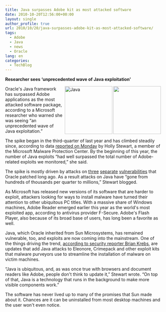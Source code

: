 ```yaml
---
title: Java surpasses Adobe kit as most attacked software
date: 2010-10-20T12:56:00+00:00
layout: single
author_profile: true
url: 2010/10/20/java-surpasses-adobe-kit-as-most-attacked-software/
tags:
  - Adobe
  - Java
  - news
  - Oracle
lang: en
categories: 
  - TechBlog
---
```

**Researcher sees &#8216;unprecedented wave of Java exploitation'**

[<img title="" border="0" alt="" align="right" src="http://lh3.ggpht.com/_vaUVXcmC3OI/TL7f49Q5AOI/AAAAAAAACyQ/_s6wSVnhw1Q/adobe-logo_thumb.jpg?imgmax=800" width="154" height="154" />](http://lh3.ggpht.com/_vaUVXcmC3OI/TL7f21tN5KI/AAAAAAAACyM/Dlv4DusDdXw/s1600-h/adobe-logo%5B2%5D.jpg)[<img title="Java" border="0" alt="Java" align="right" src="http://lh4.ggpht.com/_vaUVXcmC3OI/TL7f786efmI/AAAAAAAACyY/zPde-wdyXqQ/Java_thumb.jpg?imgmax=800" width="154" height="154" />](http://lh5.ggpht.com/_vaUVXcmC3OI/TL7f6JUSFZI/AAAAAAAACyU/tLMWhhYGqSw/s1600-h/Java%5B2%5D.jpg)Oracle's Java framework has surpassed Adobe applications as the most attacked software package, according to a Microsoft researcher who warned she was seeing “an unprecedented wave of Java exploitation.”

The spike began in the third-quarter of last year and has climbed steadily since, according to data [reported on Monday](http://blogs.technet.com/b/mmpc/archive/2010/10/18/have-you-checked-the-java.aspx) by Holly Stewart, a member of the Microsoft Malware Protection Center. By the beginning of this year, the number of Java exploits “had well surpassed the total number of Adobe-related exploits we monitored,” she said.

The spike is mostly driven by attacks on [three](http://web.nvd.nist.gov/view/vuln/detail?vulnId=CVE-2008-5353) [separate](http://web.nvd.nist.gov/view/vuln/detail?vulnId=CVE-2009-3867) [vulnerabilities](http://web.nvd.nist.gov/view/vuln/detail?vulnId=CVE-2010-0094) that Oracle patched long ago. As a result attacks on Java have “gone from hundreds of thousands per quarter to millions,” Stewart blogged.

As Microsoft has released new versions of its software that are harder to exploit, attackers looking for ways to install malware have turned their attention to other ubiquitous PC titles. With a massive share of Windows machines, Adobe Reader emerged earlier this year as the world's most exploited app, according to antivirus provider F-Secure. Adobe's Flash Player, also because of its broad base of users, has long been a favorite as well.

Java, which Oracle inherited from Sun Microsystems, has remained vulnerable, too, and exploits are now coming into the mainstream. One of the things driving the trend, [according to security reporter Brian Krebs](http://krebsonsecurity.com/2010/10/java-a-gift-to-exploit-pack-makers/), are updates that add Java attacks to Eleonore, Crimepack and other exploit kits that malware purveyors use to streamline the installation of malware on victim machines.

“Java is ubiquitous, and, as was once true with browsers and document readers like Adobe, people don't think to update it,” Stewart wrote. “On top of that, Java is a technology that runs in the background to make more visible components work.”

The software has never lived up to many of the promises that Sun made about it. Chances are it can be uninstalled from most desktop machines and the user won't even notice.